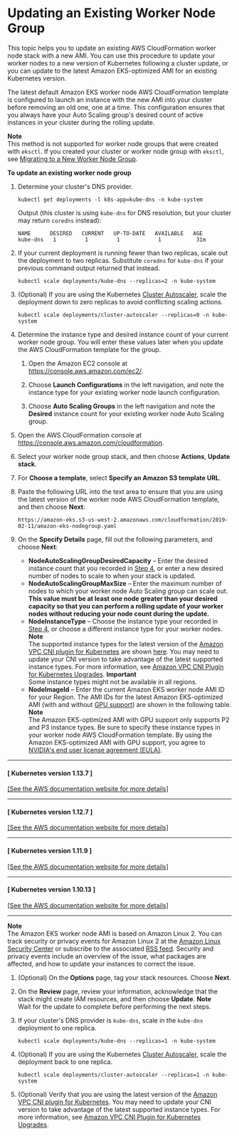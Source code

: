 # Updating an Existing Worker Node Group<a name="update-stack"></a>

This topic helps you to update an existing AWS CloudFormation worker node stack with a new AMI\. You can use this procedure to update your worker nodes to a new version of Kubernetes following a cluster update, or you can update to the latest Amazon EKS\-optimized AMI for an existing Kubernetes version\.

The latest default Amazon EKS worker node AWS CloudFormation template is configured to launch an instance with the new AMI into your cluster before removing an old one, one at a time\. This configuration ensures that you always have your Auto Scaling group's desired count of active instances in your cluster during the rolling update\.

**Note**  
This method is not supported for worker node groups that were created with `eksctl`\. If you created your cluster or worker node group with `eksctl`, see [Migrating to a New Worker Node Group](migrate-stack.md)\.

**To update an existing worker node group**

1. Determine your cluster's DNS provider\.

   ```
   kubectl get deployments -l k8s-app=kube-dns -n kube-system
   ```

   Output \(this cluster is using `kube-dns` for DNS resolution, but your cluster may return `coredns` instead\):

   ```
   NAME      DESIRED   CURRENT   UP-TO-DATE   AVAILABLE   AGE
   kube-dns   1         1         1            1           31m
   ```

1. If your current deployment is running fewer than two replicas, scale out the deployment to two replicas\. Substitute `coredns` for `kube-dns` if your previous command output returned that instead\.

   ```
   kubectl scale deployments/kube-dns --replicas=2 -n kube-system
   ```

1. \(Optional\) If you are using the Kubernetes [Cluster Autoscaler](https://github.com/kubernetes/autoscaler/tree/master/cluster-autoscaler), scale the deployment down to zero replicas to avoid conflicting scaling actions\.

   ```
   kubectl scale deployments/cluster-autoscaler --replicas=0 -n kube-system
   ```

1. <a name="existing-woker-settings-step"></a>Determine the instance type and desired instance count of your current worker node group\. You will enter these values later when you update the AWS CloudFormation template for the group\.

   1. Open the Amazon EC2 console at [https://console\.aws\.amazon\.com/ec2/](https://console.aws.amazon.com/ec2/)\.

   1. Choose **Launch Configurations** in the left navigation, and note the instance type for your existing worker node launch configuration\.

   1. Choose **Auto Scaling Groups** in the left navigation and note the **Desired** instance count for your existing worker node Auto Scaling group\.

1. Open the AWS CloudFormation console at [https://console\.aws\.amazon\.com/cloudformation](https://console.aws.amazon.com/cloudformation/)\.

1. Select your worker node group stack, and then choose **Actions**, **Update stack**\.

1. For **Choose a template**, select **Specify an Amazon S3 template URL**\.

1. Paste the following URL into the text area to ensure that you are using the latest version of the worker node AWS CloudFormation template, and then choose **Next**:

   ```
   https://amazon-eks.s3-us-west-2.amazonaws.com/cloudformation/2019-02-11/amazon-eks-nodegroup.yaml
   ```

1. On the **Specify Details** page, fill out the following parameters, and choose **Next**:
   + **NodeAutoScalingGroupDesiredCapacity** – Enter the desired instance count that you recorded in [Step 4](#existing-woker-settings-step), or enter a new desired number of nodes to scale to when your stack is updated\.
   + **NodeAutoScalingGroupMaxSize** – Enter the maximum number of nodes to which your worker node Auto Scaling group can scale out\. **This value must be at least one node greater than your desired capacity so that you can perform a rolling update of your worker nodes without reducing your node count during the update\.**
   + **NodeInstanceType** – Choose the instance type your recorded in [Step 4](#existing-woker-settings-step), or choose a different instance type for your worker nodes\.
**Note**  
The supported instance types for the latest version of the [Amazon VPC CNI plugin for Kubernetes](https://github.com/aws/amazon-vpc-cni-k8s) are shown [here](https://github.com/aws/amazon-vpc-cni-k8s/blob/release-1.5/pkg/awsutils/vpc_ip_resource_limit.go)\. You may need to update your CNI version to take advantage of the latest supported instance types\. For more information, see [Amazon VPC CNI Plugin for Kubernetes Upgrades](cni-upgrades.md)\.
**Important**  
Some instance types might not be available in all regions\.
   + **NodeImageId** – Enter the current Amazon EKS worker node AMI ID for your Region\. The AMI IDs for the latest Amazon EKS\-optimized AMI \(with and without [GPU support](gpu-ami.md)\) are shown in the following table\.
**Note**  
The Amazon EKS\-optimized AMI with GPU support only supports P2 and P3 instance types\. Be sure to specify these instance types in your worker node AWS CloudFormation template\. By using the Amazon EKS\-optimized AMI with GPU support, you agree to [NVIDIA's end user license agreement \(EULA\)](https://www.nvidia.com/en-us/about-nvidia/eula-agreement/)\.

------
#### [ Kubernetes version 1\.13\.7 ]    
[\[See the AWS documentation website for more details\]](http://docs.aws.amazon.com/eks/latest/userguide/update-stack.html)

------
#### [ Kubernetes version 1\.12\.7 ]    
[\[See the AWS documentation website for more details\]](http://docs.aws.amazon.com/eks/latest/userguide/update-stack.html)

------
#### [ Kubernetes version 1\.11\.9 ]    
[\[See the AWS documentation website for more details\]](http://docs.aws.amazon.com/eks/latest/userguide/update-stack.html)

------
#### [ Kubernetes version 1\.10\.13 ]    
[\[See the AWS documentation website for more details\]](http://docs.aws.amazon.com/eks/latest/userguide/update-stack.html)

------
**Note**  
The Amazon EKS worker node AMI is based on Amazon Linux 2\. You can track security or privacy events for Amazon Linux 2 at the [Amazon Linux Security Center](https://alas.aws.amazon.com/alas2.html) or subscribe to the associated [RSS feed](https://alas.aws.amazon.com/AL2/alas.rss)\. Security and privacy events include an overview of the issue, what packages are affected, and how to update your instances to correct the issue\.

1. \(Optional\) On the **Options** page, tag your stack resources\. Choose **Next**\.

1. On the **Review** page, review your information, acknowledge that the stack might create IAM resources, and then choose **Update**\.
**Note**  
Wait for the update to complete before performing the next steps\.

1. If your cluster's DNS provider is `kube-dns`, scale in the `kube-dns` deployment to one replica\.

   ```
   kubectl scale deployments/kube-dns --replicas=1 -n kube-system
   ```

1. \(Optional\) If you are using the Kubernetes [Cluster Autoscaler](https://github.com/kubernetes/autoscaler/tree/master/cluster-autoscaler), scale the deployment back to one replica\.

   ```
   kubectl scale deployments/cluster-autoscaler --replicas=1 -n kube-system
   ```

1. \(Optional\) Verify that you are using the latest version of the [Amazon VPC CNI plugin for Kubernetes](https://github.com/aws/amazon-vpc-cni-k8s)\. You may need to update your CNI version to take advantage of the latest supported instance types\. For more information, see [Amazon VPC CNI Plugin for Kubernetes Upgrades](cni-upgrades.md)\.